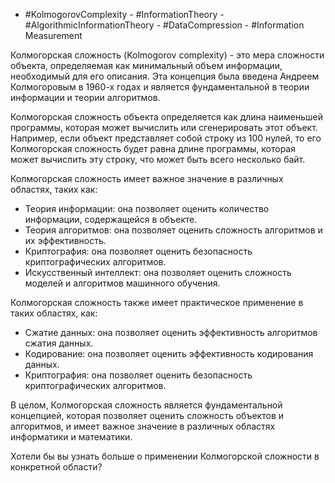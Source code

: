 - #KolmogorovComplexity - #InformationTheory - #AlgorithmicInformationTheory - #DataCompression - #Information Measurement
 
 Колмогорская сложность (Kolmogorov complexity) - это мера сложности объекта, определяемая как минимальный объем информации, необходимый для его описания. Эта концепция была введена Андреем Колмогоровым в 1960-х годах и является фундаментальной в теории информации и теории алгоритмов.

Колмогорская сложность объекта определяется как длина наименьшей программы, которая может вычислить или сгенерировать этот объект. Например, если объект представляет собой строку из 100 нулей, то его Колмогорская сложность будет равна длине программы, которая может вычислить эту строку, что может быть всего несколько байт.

Колмогорская сложность имеет важное значение в различных областях, таких как:

- Теория информации: она позволяет оценить количество информации, содержащейся в объекте.
- Теория алгоритмов: она позволяет оценить сложность алгоритмов и их эффективность.
- Криптография: она позволяет оценить безопасность криптографических алгоритмов.
- Искусственный интеллект: она позволяет оценить сложность моделей и алгоритмов машинного обучения.

Колмогорская сложность также имеет практическое применение в таких областях, как:

- Сжатие данных: она позволяет оценить эффективность алгоритмов сжатия данных.
- Кодирование: она позволяет оценить эффективность кодирования данных.
- Криптография: она позволяет оценить безопасность криптографических алгоритмов.

В целом, Колмогорская сложность является фундаментальной концепцией, которая позволяет оценить сложность объектов и алгоритмов, и имеет важное значение в различных областях информатики и математики.

Хотели бы вы узнать больше о применении Колмогорской сложности в конкретной области?